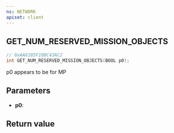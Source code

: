 ```yaml
---
ns: NETWORK
apiset: client
---
```

## GET_NUM_RESERVED_MISSION_OBJECTS

```c
// 0xAA81B5F10BC43AC2
int GET_NUM_RESERVED_MISSION_OBJECTS(BOOL p0);
```

p0 appears to be for MP

## Parameters
* **p0**:

## Return value